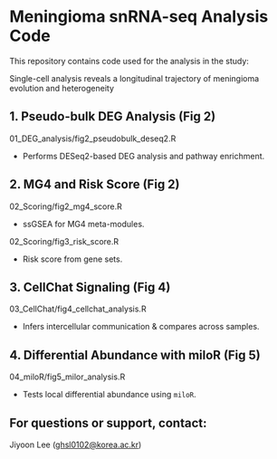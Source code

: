  # Meningioma snRNA-seq Analysis Code

This repository contains code used for the analysis in the study:

Single-cell analysis reveals a longitudinal trajectory of meningioma evolution and heterogeneity


## 1. Pseudo-bulk DEG Analysis (Fig 2)
01_DEG_analysis/fig2_pseudobulk_deseq2.R
- Performs DESeq2-based DEG analysis and pathway enrichment.

## 2. MG4 and Risk Score (Fig 2)

02_Scoring/fig2_mg4_score.R 
- ssGSEA for MG4 meta-modules.

02_Scoring/fig3_risk_score.R 
- Risk score from gene sets.

## 3. CellChat Signaling (Fig 4)
03_CellChat/fig4_cellchat_analysis.R
- Infers intercellular communication & compares across samples.

## 4. Differential Abundance with miloR (Fig 5)
04_miloR/fig5_milor_analysis.R
- Tests local differential abundance using `miloR`.


## For questions or support, contact:
Jiyoon Lee (ghsl0102@korea.ac.kr)
